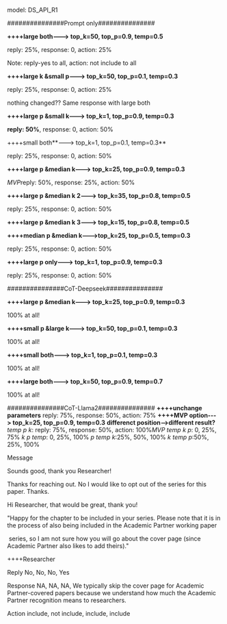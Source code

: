 model: DS\_API\_R1



\###############Prompt only###############

**++++large both---> top\_k=50, top\_p=0.9, temp=0.5**

reply: 25%, response: 0, action: 25%

Note: reply-yes to all, action: not include to all

**++++large k \&small p---> top\_k=50, top\_p=0.1, temp=0.3**

reply: 25%, response: 0, action: 25%

nothing changed?? Same response with large both

**++++large p \&small k---> top\_k=1, top\_p=0.9, temp=0.3**

**reply: 50%**, response: 0, action: 50%

++++small both**---> top\_k=1, top\_p=0.1, temp=0.3**

reply: 25%, response: 0, action: 50%

**++++large p \&median k---> top\_k=25, top\_p=0.9, temp=0.3**

*MVP*reply: 50%, response: 25%, action: 50%

**++++large p \&median k 2---> top\_k=35, top\_p=0.8, temp=0.5**

reply: 25%, response: 0, action: 50%

**++++large p \&median k 3---> top\_k=15, top\_p=0.8, temp=0.5**

**++++median p \&median k--->top\_k=25, top\_p=0.5, temp=0.3**

reply: 25%, response: 0, action: 50%

**++++large p only---> top\_k=1, top\_p=0.9, temp=0.3**

reply: 25%, response: 0, action: 50%



\###############CoT-Deepseek###############

**++++large p \&median k---> top\_k=25, top\_p=0.9, temp=0.3**

100% at all!

**++++small p \&large k---> top\_k=50, top\_p=0.1, temp=0.3**

100% at all!

**++++small both---> top\_k=1, top\_p=0.1, temp=0.3**

100% at all!

**++++large both---> top\_k=50, top\_p=0.9, temp=0.7**

100% at all!

\###############CoT-Llama2###############
**++++unchange parameters**
reply: 75%, response: 50%, action: 75%
**++++MVP option---> top\_k=25, top\_p=0.9, temp=0.3**
**differenct position-->different result?**
*temp p k*: reply: 75%, response: 50%, action: 100%*MVP*
*temp k  p*: 0,  25%, 75%
*k p temp*: 0, 25%, 100%
*p temp k*:25%, 50%, 100%
*k temp p*:50%, 25%, 100%


Message	

Sounds good, thank you Researcher!			

Thanks for reaching out. No I would like to opt out of the series for this paper. Thanks.			

Hi Researcher, that would be great, thank you!			

"Happy for the chapter to be included in your series. Please note that it is in the process of also being included in the Academic Partner working paper

&nbsp;series, so I am not sure how you will go about the cover page (since Academic Partner also likes to add theirs)."			

++++Researcher

Reply No, No, No, Yes

Response NA, NA, NA, We typically skip the cover page for Academic Partner-covered papers because we understand how much the Academic Partner recognition means to researchers. 

Action include, not include, include, include



